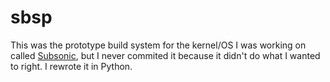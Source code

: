 # sbsp

This was the prototype build system for the kernel/OS I was working on
called [Subsonic](https://github.com/treyzania/subsonic), but I never commited
it because it didn't do what I wanted to right.  I rewrote it in Python.

